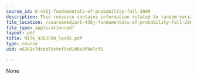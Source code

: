 ```yaml
---
course_id: 6-436j-fundamentals-of-probability-fall-2008
description: This resource contains information related to random variables.
file_location: /coursemedia/6-436j-fundamentals-of-probability-fall-2008/e6261c7dcbb59c9ef9c01d6e3f4e7cf5_MIT6_436JF08_lec05.pdf
file_type: application/pdf
layout: pdf
title: MIT6_436JF08_lec05.pdf
type: course
uid: e6261c7dcbb59c9ef9c01d6e3f4e7cf5

---
```

None